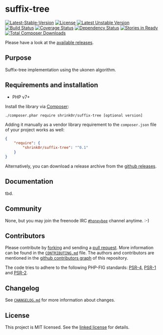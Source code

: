 # suffix-tree

[![Latest-Stable-Version](https://poser.pugx.org/shrink0r/suffix-tree/v/stable.svg)][1]
[![License](https://poser.pugx.org/shrink0r/suffix-tree/license.svg)][10]
[![Latest Unstable Version](https://poser.pugx.org/shrink0r/suffix-tree/v/unstable.svg)][1]
[![Build Status](https://secure.travis-ci.org/shrink0r/suffix-tree.png)][2]
[![Coverage Status](https://coveralls.io/repos/shrink0r/suffix-tree/badge.png)][3]
[![Dependency Status](https://www.versioneye.com/shrink0r/projects/YOURIDHERE/badge.svg)][4]
[![Stories in Ready](https://badge.waffle.io/shrink0r/suffix-tree.png?label=ready&title=Ready)][9]
[![Total Composer Downloads](https://poser.pugx.org/shrink0r/suffix-tree/d/total.png)][1]

Please have a look at the [available releases](releases).

## Purpose

Suffix-tree implementation using the ukonen algorithm.

## Requirements and installation

- PHP v7+

Install the library via [Composer](http://getcomposer.org/):

```./composer.phar require shrink0r/suffix-tree [optional version]```

Adding it manually as a vendor library requirement to the `composer.json` file of your project works as well:

```json
{
    "require": {
        "shrink0r/suffix-tree": "^0.1"
    }
}
```

Alternatively, you can download a release archive from the [github releases](releases).

## Documentation

tbd.

## Community

None, but you may join the freenode IRC [`#honeybee`](irc://irc.freenode.org/suffix-tree) channel anytime. :-)

## Contributors

Please contribute by [forking](http://help.github.com/forking/) and sending a [pull request](http://help.github.com/pull-requests/). More information can be found in the [`CONTRIBUTING.md`](CONTRIBUTING.md) file. The authors and contributors are mentioned in the [github contributors graph](https://github.com/shrink0r/suffix-tree/graphs/contributors) of this repository.

The code tries to adhere to the following PHP-FIG standards: [PSR-4][6], [PSR-1][7] and [PSR-2][8].

## Changelog

See [`CHANGELOG.md`](CHANGELOG.md) for more information about changes.

## License

This project is MIT licensed. See the [linked license](LICENSE.md) for details.

[1]: https://packagist.org/packages/shrink0r/suffix-tree "shrink0r/suffix-tree on packagist"
[2]: http://travis-ci.org/shrink0r/suffix-tree "shrink0r/suffix-tree on travis-ci"
[3]: https://coveralls.io/r/shrink0r/suffix-tree "shrink0r/suffix-tree on coveralls"
[4]: https://www.versioneye.com/user/projects/YOURIDHERE "shrink0r/suffix-tree on versioneye"
[6]: http://www.php-fig.org/psr/psr-4/ "PSR-4 Autoloading Standard"
[7]: http://www.php-fig.org/psr/psr-1/ "PSR-1 Basic Coding Standard"
[8]: http://www.php-fig.org/psr/psr-2/ "PSR-2 Coding Style Guide"
[9]: https://waffle.io/shrink0r/suffix-tree "shrink0r/suffix-tree on waffle"
[10]: LICENSE.md "license file with full text of the license"